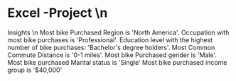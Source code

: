 # Excel -Project \n
Insights \n
Most bike Purchased Region is 'North America'.
Occupation with most bike purchases is 'Professional'.
Education level with the highest number of bike purchases: 'Bachelor's degree holders'.
Most Common Commute Distance is '0-1 miles'.
Most bike Purchased gender is 'Male'.
Most bike purchased Marital status is 'Single'
Most bike purchased income group is '$40,000'
